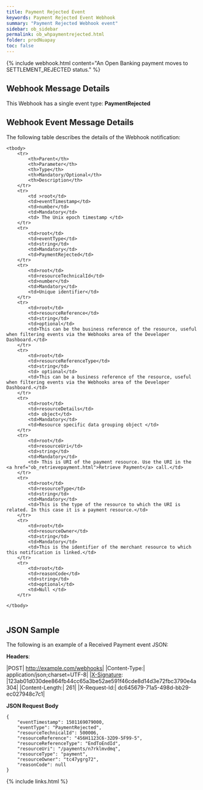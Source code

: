 ```yaml
---
title: Payment Rejected Event
keywords: Payment Rejected Event Webhook 
summary: "Payment Rejected Webhook event"
sidebar: ob_sidebar
permalink: ob_whpaymentrejected.html
folder: prodNuapay
toc: false
---
```

 
{% include webhook.html content="An Open Banking payment moves to SETTLEMENT_REJECTED status." %}


## Webhook Message Details

This Webhook has a single event type: <b>PaymentRejected</b>


## Webhook Event Message Details

<p>
	The following table describes the details of the Webhook notification:</p>
<table cellspacing="0">
	
	<tbody>
		<tr>
			<th>Parent</th>
			<th>Parameter</th>
			<th>Type</th>
			<th>Mandatory/Optional</th>
			<th>Description</th>
		</tr>
		<tr>
			<td >root</td>
			<td>eventTimestamp</td>
			<td>number</td>
			<td>Mandatory</td>
			<td> The Unix epoch timestamp </td>
		</tr>
		<tr>
			<td>root</td>
			<td>eventType</td>
			<td>string</td>
			<td>Mandatory</td>
			<td>PaymentRejected</td>
		</tr>
		<tr>
			<td>root</td>
			<td>resourceTechnicalId</td>
			<td>number</td>
			<td>Mandatory</td>
            <td>Unique identifier</td>
		</tr>
		<tr>
			<td>root</td>
			<td>resourceReference</td>
			<td>string</td>
			<td>optional</td>
			<td>This can be the business reference of the resource, useful when filtering events via the Webhooks area of the Developer Dashboard.</td>
		</tr>
		<tr>
			<td>root</td>
			<td>resourceReferenceType</td>
			<td>string</td>
			<td> optional</td>
			<td>This can be a business reference of the resource, useful when filtering events via the Webhooks area of the Developer Dashboard.</td>
		</tr>
		<tr>
			<td>root</td>
			<td>resourceDetails</td>
			<td> object</td>
			<td>Mandatory</td>
			<td>Resource specific data grouping object </td>
		</tr>
		<tr>
			<td>root</td>
			<td>resourceUri</td>
			<td>string</td>
			<td>Mandatory</td>
			<td> This is URI of the payment resource. Use the URI in the <a href="ob_retrievepayment.html">Retrieve Payment</a> call.</td>
		</tr>
		<tr>
			<td>root</td>
			<td>resourceType</td>
			<td>string</td>
			<td>Mandatory</td>
			<td>This is the type of the resource to which the URI is related. In this case it is a payment resource.</td>
		</tr>
        <tr>
			<td>root</td>
			<td>resourceOwner</td>
			<td>string</td>
			<td>Mandatory</td>
			<td>This is the identifier of the merchant resource to which this notification is linked.</td>
		</tr>
		<tr>
			<td>root</td>
			<td>reasonCode</td>
			<td>string</td>
			<td>optional</td>
			<td>Null </td>
		</tr>
		
	</tbody>
</table>

## JSON Sample

The following is an example of a Received Payment event JSON:

<b>Headers</b>:


|POST| http://example.com/webhooks|
|Content-Type:| application/json;charset=UTF-8|
|[X-Signature](ob_whreceivingep.html#x-signature): |123ab01d030dee864fb44cc65a3be52ae591f46cde8d14d3e72fbc3790e4a304|
|Content-Length:| 261|
|X-Request-Id:| dc645679-71a5-498d-bb29-ec027948c7c1|

<b>JSON Request Body</b>
<pre>
<code class="json">{
    "eventTimestamp": 1501169079000,
    "eventType": "PaymentRejected",
    "resourceTechnicalId": 500006,
    "resourceReference": "456H1123C6-32D9-5F99-5",
    "resourceReferenceType": "EndToEndId",    
    "resourceUri": "/payments/n7rklmvdmq",
    "resourceType": "payment",
    "resourceOwner": "tc47ygrg72",
    "reasonCode": null
}</code>
</pre>



{% include links.html %}
